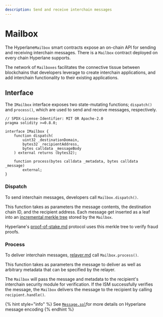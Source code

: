 ```yaml
---
description: Send and receive interchain messages
---
```


# Mailbox

The Hyperlane`Mailbox` smart contracts expose an on-chain API for sending and receiving interchain messages. There is a `Mailbox` contract deployed on every chain Hyperlane supports.

The network of `Mailboxes` facilitates the connective tissue between blockchains that developers leverage to create interchain applications, and add interchain functionality to their existing applications.

## Interface

The `IMailbox` interface exposes two state-mutating functions; `dispatch()` and `process()`, which are used to send and receive messages, respectively.

```solidity
// SPDX-License-Identifier: MIT OR Apache-2.0
pragma solidity >=0.8.0;

interface IMailbox {
    function dispatch(
        uint32 _destinationDomain,
        bytes32 _recipientAddress,
        bytes calldata _messageBody
    ) external returns (bytes32);

    function process(bytes calldata _metadata, bytes calldata _message)
        external;
}
```

### Dispatch

To send interchain messages, developers call `Mailbox.dispatch()`.

This function takes as parameters the message contents, the destination chain ID, and the recipient address. Each message get inserted as a leaf into an [incremental merkle tree](https://medium.com/@josephdelong/ethereum-2-0-deposit-merkle-tree-13ec8404ca4f) stored by the `Mailbox`.

Hyperlane's [proof-of-stake.md](proof-of-stake.md "mention") protocol uses this merkle tree to verify fraud proofs.

### Process

To deliver interchain messages, [relayer.md](agents/relayer.md "mention") call `Mailbox.process()`.

This function takes as parameters the message to deliver as well as arbitrary metadata that can be specified by the relayer.

The `Mailbox` will pass the message and metadata to the recipient's interchain security module for verification. If the ISM successfully verifies the message, the `Mailbox` delivers the message to the recipient by calling `recipient.handle()`.

{% hint style="info" %}
See [`Message.sol`](https://github.com/hyperlane-xyz/hyperlane-monorepo/blob/main/solidity/contracts/libs/Message.sol)for more details on Hyperlane message encoding
{% endhint %}

